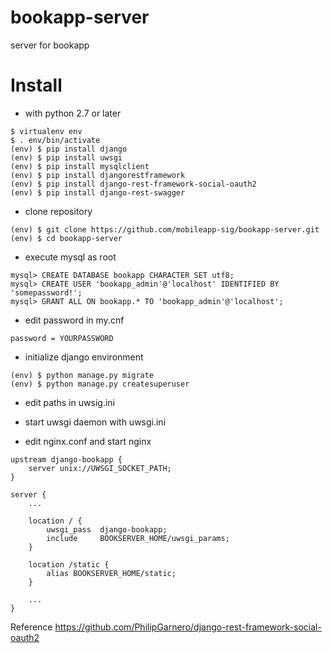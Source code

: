 # bookapp-server
server for bookapp

# Install

* with python 2.7 or later
```
$ virtualenv env
$ . env/bin/activate
(env) $ pip install django
(env) $ pip install uwsgi
(env) $ pip install mysqlclient 
(env) $ pip install djangorestframework
(env) $ pip install django-rest-framework-social-oauth2
(env) $ pip install django-rest-swagger
```

* clone repository 
```
(env) $ git clone https://github.com/mobileapp-sig/bookapp-server.git
(env) $ cd bookapp-server
```

* execute mysql as root
```
mysql> CREATE DATABASE bookapp CHARACTER SET utf8; 
mysql> CREATE USER 'bookapp_admin'@'localhost' IDENTIFIED BY 'somepassword!';
mysql> GRANT ALL ON bookapp.* TO 'bookapp_admin'@'localhost';
```

* edit password in my.cnf 
```
password = YOURPASSWORD 
```

* initialize django environment
```
(env) $ python manage.py migrate
(env) $ python manage.py createsuperuser
```

* edit paths in uwsig.ini 

* start uwsgi daemon with uwsgi.ini

* edit nginx.conf and start nginx
```
upstream django-bookapp {
    server unix://UWSGI_SOCKET_PATH;
}

server {
    ...

    location / {
        uwsgi_pass  django-bookapp;
        include     BOOKSERVER_HOME/uwsgi_params;
    }

    location /static {
        alias BOOKSERVER_HOME/static;
    }

    ...
}
```

Reference
https://github.com/PhilipGarnero/django-rest-framework-social-oauth2
